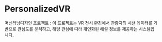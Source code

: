 # PersonalizedVR
머신러닝디자인 프로젝트 : 이 프로젝트는 VR 전시 환경에서 관람자의 시선 데이터를 기반으로 관심도를 분석하고, 해당 관심에 따라 개인화된 해설 정보를 제공하는 시스템입니다.
